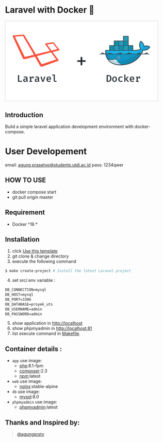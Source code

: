# Laravel with Docker 🐳

<p align="center">
    <img src="./docker/images/laravel+docker.png" alt="docker+laravel">
</p>

## Introduction

Build a simple laravel application development environment with docker-compose.

# User Developement
email: agung.prasetyo@students.utdi.ac.id
pass: 1234qwer

## HOW TO USE

- docker compose start
- git pull origin master

## Requirement
- Docker ^19.*

## Installation

1. click [Use this template](https://github.com/agungprsty/laravel-with-docker/generate)
2. git clone & change directory
3. execute the following command

```bash
$ make create-project # Install the latest Laravel project
```
4. set src/.env variable :
```
DB_CONNECTION=mysql
DB_HOST=mysql
DB_PORT=3306
DB_DATABASE=proyek_uts
DB_USERNAME=admin
DB_PASSWORD=admin
```
5. show application in [http://localhost](http://localhost)
6. show phpmyadmin in [http://localhost:81](http://localhost:81)
7. list execute command in [Makefile](Makefile).

## Container details :
- ``app`` use image:
  - [php](https://hub.docker.com/_/php):8.1-fpm
  - [composer](https://hub.docker.com/_/composer):2.3
  - [npm](https://deb.nodesource.com/setup_lts.x):latest
- ``web`` use image:
  - [nginx](https://hub.docker.com/_/nginx):stable-alpine
- ``db`` use image:
  - [mysql](https://hub.docker.com/_/mysql):8.0
- ``phpmyadmin`` use image:
  - [phpmyadmin](https://hub.docker.com/_/phpmyadmin):latest

## Thanks and Inspired by:
> [@agungprsty](https://github.com/agungprsty)
